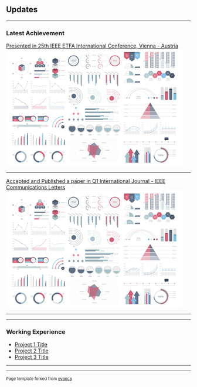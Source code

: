 ## Updates

---

### Latest Achievement 

[Presented in 25th IEEE ETFA International Conference, Vienna - Austria ](https://ieeexplore.ieee.org/document/9212123)
<img src="images/dummy_thumbnail.jpg?raw=true"/>

---
[Accepted and Published a paper in Q1 International Journal - IEEE Communications Letters](https://ieeexplore.ieee.org/document/8977561)
<img src="images/dummy_thumbnail.jpg?raw=true"/>

---


---

### Working Experience

- [Project 1 Title](http://example.com/)
- [Project 2 Title](http://example.com/)
- [Project 3 Title](http://example.com/)



---




---
<p style="font-size:11px">Page template forked from <a href="https://github.com/evanca/quick-portfolio">evanca</a></p>
<!-- Remove above link if you don't want to attibute -->
